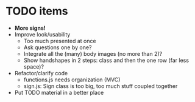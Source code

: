 # TODO items

- **More signs!**
- Improve look/usability
    - Too much presented at once
    - Ask questions one by one?
    - Integrate all the (many) body images (no more than 2)?
    - Show handshapes in 2 steps: class and then the one row (far less space)?
- Refactor/clarify code
    - functions.js needs organization (MVC)
    - sign.js: Sign class is too big, too much stuff coupled together
- Put TODO material in a better place
